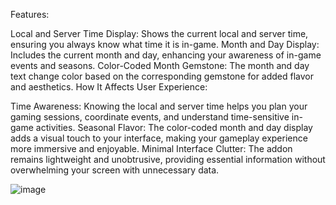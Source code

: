 Features:

Local and Server Time Display: Shows the current local and server time, ensuring you always know what time it is in-game.
Month and Day Display: Includes the current month and day, enhancing your awareness of in-game events and seasons.
Color-Coded Month Gemstone: The month and day text change color based on the corresponding gemstone for added flavor and aesthetics.
How It Affects User Experience:

Time Awareness: Knowing the local and server time helps you plan your gaming sessions, coordinate events, and understand time-sensitive in-game activities.
Seasonal Flavor: The color-coded month and day display adds a visual touch to your interface, making your gameplay experience more immersive and enjoyable.
Minimal Interface Clutter: The addon remains lightweight and unobtrusive, providing essential information without overwhelming your screen with unnecessary data.

![image](https://github.com/user-attachments/assets/55cb00a1-a4db-46b4-ac4f-e26b417ac571)
